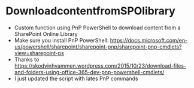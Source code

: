 # DownloadcontentfromSPOlibrary
* Custom function using PnP PowerShell to download content from a SharePoint Online Library
* Make sure you install PnP PowerShell: https://docs.microsoft.com/en-us/powershell/sharepoint/sharepoint-pnp/sharepoint-pnp-cmdlets?view=sharepoint-ps
* Thanks to https://skodvinhvammen.wordpress.com/2015/10/23/download-files-and-folders-using-office-365-dev-pnp-powershell-cmdlets/
* I just updated the script with lates PnP commands 

